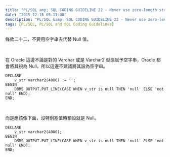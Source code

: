 ```yaml
---
title: "PL/SQL amp; SQL CODING GUIDELINE 22 - Never use zero-length strings to substitute NULL"
date: "2015-12-15 05:11:00"
description: "PL/SQL &amp; SQL CODING GUIDELINE 22 - Never use zero-length strings to substitute NULL"
tags: [PL/SQL, PL/SQL and SQL Coding Guidelines]
---
```



條款二十二，不要用空字串去代替 Null 值。  

<!-- More -->

<br/>

在  Oracle 這邊不論是對的 Varchar 或是 Varchar2 型態賦予空字串，Oracle 都會將其視為 Null，所以這邊不建議將其設為空字串。  

```psql
DECLARE 
    v_str varchar2(4000) := ''; 
BEGIN 
    DBMS_OUTPUT.PUT_LINE(CASE WHEN v_str is null THEN 'null' ELSE 'not null' END); 
END;
```

<br/>


而是應該像下面，沒特別塞值時預設就是 Null。  

```psql
DECLARE 
    v_str varchar2(4000); 
BEGIN 
    DBMS_OUTPUT.PUT_LINE(CASE WHEN v_str is null THEN 'null' ELSE 'not null' END); 
END;
```
